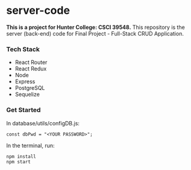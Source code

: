 # server-code

**This is a project for Hunter College: CSCI 39548.**
This repository is the server (back-end) code for Final Project - Full-Stack CRUD Application.

### Tech Stack

- React Router
- React Redux
- Node
- Express
- PostgreSQL
- Sequelize

### Get Started

In database/utils/configDB.js:

```
const dbPwd = "<YOUR PASSWORD>";
```

In the terminal, run:

```
npm install
npm start
```
